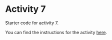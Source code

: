 # Activity 7

Starter code for activity 7.

You can find the instructions for the activity [here](https://gitlab.cs.mcgill.ca/martin/comp-303-fall-2020/-/blob/master/activities/Activity7.md).

